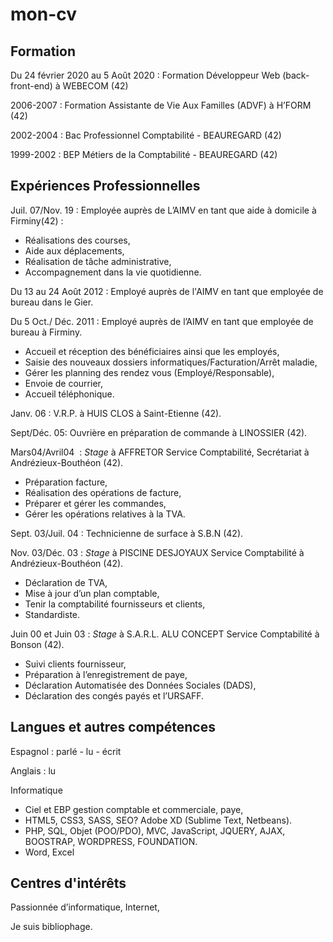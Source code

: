 # mon-cv
<html>
    <head>
        <meta charset="UTF-8">    
        <?php include("../fragments/head.php") ?>
    </head>
    <body>
         <?php include("../fragments/header.php") ?>
        <main>
             <div>
                 <h2>Formation</h2>
                    <p>Du 24 février 2020 au 5 Août 2020 : Formation Développeur Web (back-front-end) à WEBECOM (42)
                    <p>2006-2007 : Formation Assistante de Vie Aux Familles (ADVF) à H’FORM (42)</p>
                    <p>2002-2004 : Bac Professionnel Comptabilité - BEAUREGARD (42)</p>
                    <p>1999-2002 : BEP Métiers de la Comptabilité - BEAUREGARD (42)</p>
             </div>
             <div>
                <h2>Expériences Professionnelles</h2>
                    <p><span>Juil. 07/Nov. 19 </span> : Employée auprès de L’AIMV en tant que aide à domicile à Firminy(42) :</p>
                    <ul>
                        <li>Réalisations des courses,</li>
                         <li>Aide aux déplacements,</li>
                         <li>Réalisation de tâche administrative,</li>
                         <li>Accompagnement dans la vie quotidienne.</li>
                    </ul>    
                    <p><span>Du 13 au 24 Août 2012</span> : Employé auprès de l'AIMV en tant que employée de bureau dans le Gier.</p>
                    <p><span>Du 5 Oct./ Déc. 2011</span> : Employé auprès de l’AIMV en tant que employée de bureau à Firminy. </p>
                    <ul>
                        <li>Accueil et réception des bénéficiaires ainsi que les employés,</li>
                        <li>Saisie des nouveaux dossiers informatiques/Facturation/Arrêt maladie,</li>
                        <li>Gérer les planning des rendez vous (Employé/Responsable),</li>
                        <li>Envoie de courrier,</li>
                        <li>Accueil téléphonique.</li>
                   </ul>       
                    <p><span>Janv. 06</span> : V.R.P. à HUIS CLOS à Saint-Etienne (42).  </p>
                    <p><span>Sept/Déc. 05</span>: Ouvrière en préparation de commande à LINOSSIER (42).</p>
                    <p><span>Mars04/Avril04 </span> :<i> Stage</i> à AFFRETOR Service Comptabilité, Secrétariat à Andrézieux-Bouthéon (42).</p>
                    <ul>
                        <li>Préparation facture,</li>
                        <li>Réalisation des opérations de facture,</li>
                        <li>Préparer et gérer les commandes,</li>
                        <li>Gérer les opérations relatives à la TVA.</li>
                    </ul>       
                    <p><span>Sept. 03/Juil. 04</span> : Technicienne de surface à S.B.N (42).     </p>
                    <p><span>Nov. 03/Déc. 03</span> : <i>Stage</i> à PISCINE DESJOYAUX Service Comptabilité à Andrézieux-Bouthéon (42).</p>
                    <ul>
                        <li>Déclaration de TVA,</li>
                        <li>Mise à jour d’un plan comptable,</li>
                        <li>Tenir la comptabilité fournisseurs et clients,</li>
                        <li>Standardiste.</li>
                    </ul>    
                    <p><span>Juin 00 et Juin 03</span> :<i> Stage</i> à S.A.R.L. ALU CONCEPT Service Comptabilité à Bonson (42). </p>
                    <ul>
                       <li>Suivi clients fournisseur,</li>
                       <li>Préparation à l’enregistrement de paye,</li>
                       <li>Déclaration Automatisée des Données Sociales (DADS),</li>
                       <li>Déclaration des congés payés et l’URSAFF.</li>
                    </ul>      
                    </div>
                    <div>
                        <h2>Langues et autres compétences</h2>
                            <p>Espagnol : parlé - lu - écrit</p>
                            <p>Anglais : lu </p>
                            <p>Informatique</p>
                           <ul>
                                <li>Ciel et EBP gestion comptable et commerciale, paye,</li>
                                <li>HTML5, CSS3, SASS, SEO? Adobe XD (Sublime Text, Netbeans).</li>
                                <li>PHP, SQL, Objet (POO/PDO), MVC, JavaScript, JQUERY, AJAX, BOOSTRAP, WORDPRESS, FOUNDATION.</li>
                                <li>Word, Excel</li>
                            </ul>    
                    </div>
                    <div>
                        <h2>Centres d'intérêts</h2>
                             <p>Passionnée d’informatique, Internet,</p>
                             <p>Je suis bibliophage.</p> 
                    </div>
        </main>
        <?php include("../fragments/footer.php") ?>
    </body>
</html>        

